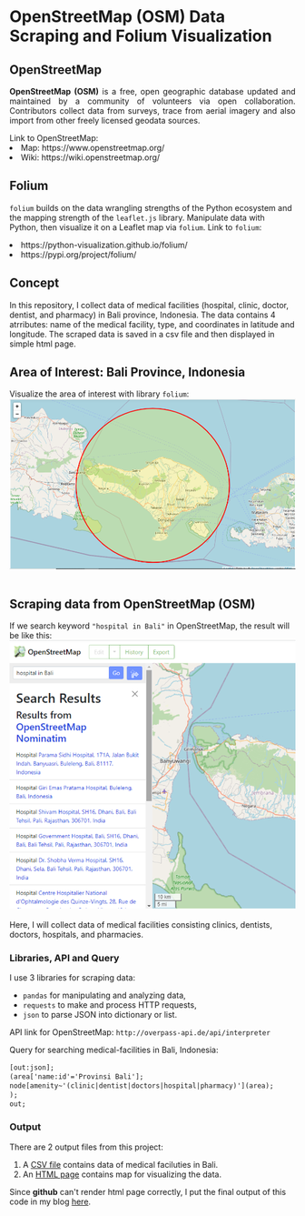 # OpenStreetMap (OSM) Data Scraping and Folium Visualization
## OpenStreetMap
<p align='justify'><b>OpenStreetMap (OSM)</b> is a free, open geographic database updated and maintained by a community of volunteers via open collaboration. Contributors collect data from surveys, trace from aerial imagery and also import from other freely licensed geodata sources.</p>
Link to OpenStreetMap:
<li> Map: https://www.openstreetmap.org/</li>
<li> Wiki: https://wiki.openstreetmap.org/</li>

## Folium
`folium` builds on the data wrangling strengths of the Python ecosystem and the mapping strength of the `leaflet.js` library. Manipulate data with Python, then visualize it on a Leaflet map via `folium`.
Link to `folium`:
<li>https://python-visualization.github.io/folium/</li>
<li>https://pypi.org/project/folium/</li>

## Concept
In this repository, I collect data of medical facilities (hospital, clinic, doctor, dentist, and pharmacy) in Bali province, Indonesia. The data contains 4 atrributes: name of the medical facility, type, and coordinates in latitude and longitude. The scraped data is saved in a csv file and then displayed in simple html page.

## Area of Interest: Bali Province, Indonesia
Visualize the area of interest with library `folium`:<br />
<img src="https://github.com/salmiah-ls/OpenStreetMap-data-scraping-and-Folium-visualization/blob/master/images/Bali.png" width="800"></img><br /><br />

## Scraping data from OpenStreetMap (OSM)
If we search keyword `"hospital in Bali"` in OpenStreetMap, the result will be like this:
<img src="https://github.com/salmiah-ls/OpenStreetMap-data-scraping-and-Folium-visualization/blob/master/images/search_result.png" width="600"></img><br /><br />
Here, I will collect data of medical facilities consisting clinics, dentists, doctors, hospitals, and pharmacies.

### Libraries, API and Query
I use 3 libraries for scraping data:
- ` pandas ` for manipulating and analyzing data,
- ` requests ` to make and process HTTP requests,
- ` json ` to parse JSON into dictionary or list.

API link for OpenStreetMap: `http://overpass-api.de/api/interpreter`

Query for searching medical-facilities in Bali, Indonesia:
```
[out:json];
(area['name:id'='Provinsi Bali'];
node[amenity~'(clinic|dentist|doctors|hospital|pharmacy)'](area);
);
out;
```

### Output
There are 2 output files from this project:
1. A [CSV file](https://github.com/salmiah-ls/OpenStreetMap-data-scraping-and-Folium-visualization/blob/master/list_medical.csv) contains data of medical faciluties in Bali.
2. An [HTML page](https://github.com/salmiah-ls/OpenStreetMap-data-scraping-and-Folium-visualization/blob/master/Bali_medical_facilities.html) contains map for visualizing the data.

Since **github** can't render html page correctly, I put the final output of this code in my blog [here](https://sites.google.com/view/salmiah-ls/bali).
